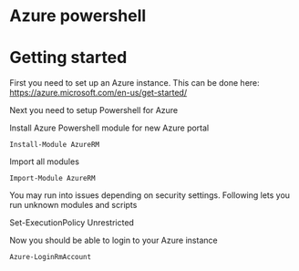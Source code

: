 # Azure powershell

# Getting started

First you need to set up an Azure instance. This can be done here:
https://azure.microsoft.com/en-us/get-started/

Next you need to setup Powershell for Azure

Install Azure Powershell module for new Azure portal

    Install-Module AzureRM
  
Import all modules

    Import-Module AzureRM

You may run into issues depending on security settings. Following lets you run unknown modules and scripts

   Set-ExecutionPolicy Unrestricted
  
Now you should be able to login to your Azure instance

    Azure-LoginRmAccount
